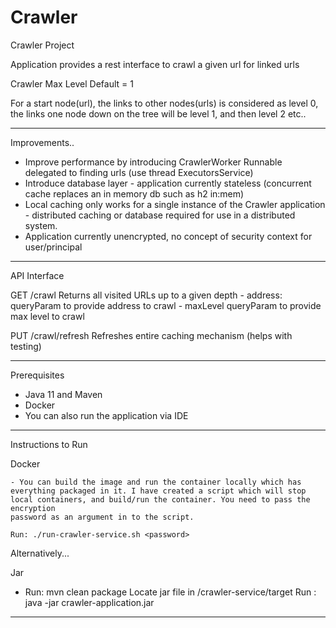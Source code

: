 # Crawler

Crawler Project

Application provides a rest interface to crawl a given url for linked urls

Crawler Max Level
Default = 1

For a start node(url), the links to other nodes(urls) is considered as level 0,
the links one node down on the tree will be level 1, and then level 2 etc..

-------------------------

Improvements..

- Improve performance by introducing CrawlerWorker Runnable delegated to finding urls (use thread ExecutorsService)
- Introduce database layer - application currently stateless (concurrent cache replaces an in memory db such as h2 in:mem)
- Local caching only works for a single instance of the Crawler application - distributed caching or database required for
  use in a distributed system.
- Application currently unencrypted, no concept of security context for user/principal

-------------------------
API Interface

GET /crawl
    Returns all visited URLs up to a given depth
    - address: queryParam to provide address to crawl
    - maxLevel queryParam to provide max level to crawl

PUT /crawl/refresh
    Refreshes entire caching mechanism (helps with testing)

-------------------------

Prerequisites
 - Java 11 and Maven
 - Docker
 - You can also run the application via IDE

-------------------------

Instructions to Run

Docker

    - You can build the image and run the container locally which has
    everything packaged in it. I have created a script which will stop
    local containers, and build/run the container. You need to pass the encryption
    password as an argument in to the script.

    Run: ./run-crawler-service.sh <password>

Alternatively...

Jar
   - Run: mvn clean package
     Locate jar file in /crawler-service/target
     Run : java -jar crawler-application.jar
     
-------------------------